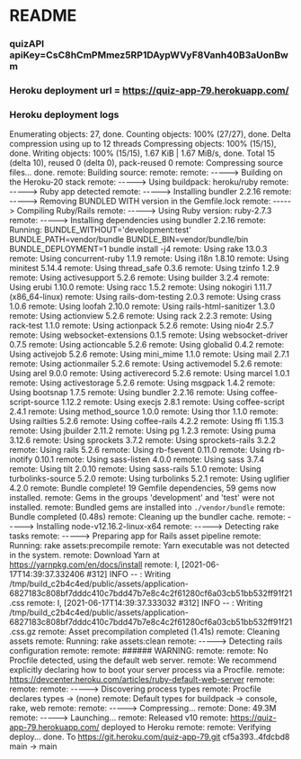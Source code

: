 # README
### quizAPI apiKey=CsC8hCmPMmez5RP1DAypWVyF8Vanh40B3aUonBwm
### Heroku deployment url = https://quiz-app-79.herokuapp.com/
### Heroku deployment logs 
Enumerating objects: 27, done.
Counting objects: 100% (27/27), done.
Delta compression using up to 12 threads
Compressing objects: 100% (15/15), done.
Writing objects: 100% (15/15), 1.67 KiB | 1.67 MiB/s, done.
Total 15 (delta 10), reused 0 (delta 0), pack-reused 0
remote: Compressing source files... done.
remote: Building source:
remote:
remote: -----> Building on the Heroku-20 stack
remote: -----> Using buildpack: heroku/ruby
remote: -----> Ruby app detected
remote: -----> Installing bundler 2.2.16
remote: -----> Removing BUNDLED WITH version in the Gemfile.lock
remote: -----> Compiling Ruby/Rails
remote: -----> Using Ruby version: ruby-2.7.3
remote: -----> Installing dependencies using bundler 2.2.16
remote:        Running: BUNDLE_WITHOUT='development:test' BUNDLE_PATH=vendor/bundle BUNDLE_BIN=vendor/bundle/bin BUNDLE_DEPLOYMENT=1 bundle install -j4
remote:        Using rake 13.0.3
remote:        Using concurrent-ruby 1.1.9
remote:        Using i18n 1.8.10
remote:        Using minitest 5.14.4
remote:        Using thread_safe 0.3.6
remote:        Using tzinfo 1.2.9
remote:        Using activesupport 5.2.6
remote:        Using builder 3.2.4
remote:        Using erubi 1.10.0
remote:        Using racc 1.5.2
remote:        Using nokogiri 1.11.7 (x86_64-linux)
remote:        Using rails-dom-testing 2.0.3
remote:        Using crass 1.0.6
remote:        Using loofah 2.10.0
remote:        Using rails-html-sanitizer 1.3.0
remote:        Using actionview 5.2.6
remote:        Using rack 2.2.3
remote:        Using rack-test 1.1.0
remote:        Using actionpack 5.2.6
remote:        Using nio4r 2.5.7
remote:        Using websocket-extensions 0.1.5
remote:        Using websocket-driver 0.7.5
remote:        Using actioncable 5.2.6
remote:        Using globalid 0.4.2
remote:        Using activejob 5.2.6
remote:        Using mini_mime 1.1.0
remote:        Using mail 2.7.1
remote:        Using actionmailer 5.2.6
remote:        Using activemodel 5.2.6
remote:        Using arel 9.0.0
remote:        Using activerecord 5.2.6
remote:        Using marcel 1.0.1
remote:        Using activestorage 5.2.6
remote:        Using msgpack 1.4.2
remote:        Using bootsnap 1.7.5
remote:        Using bundler 2.2.16
remote:        Using coffee-script-source 1.12.2
remote:        Using execjs 2.8.1
remote:        Using coffee-script 2.4.1
remote:        Using method_source 1.0.0
remote:        Using thor 1.1.0
remote:        Using railties 5.2.6
remote:        Using coffee-rails 4.2.2
remote:        Using ffi 1.15.3
remote:        Using jbuilder 2.11.2
remote:        Using pg 1.2.3
remote:        Using puma 3.12.6
remote:        Using sprockets 3.7.2
remote:        Using sprockets-rails 3.2.2
remote:        Using rails 5.2.6
remote:        Using rb-fsevent 0.11.0
remote:        Using rb-inotify 0.10.1
remote:        Using sass-listen 4.0.0
remote:        Using sass 3.7.4
remote:        Using tilt 2.0.10
remote:        Using sass-rails 5.1.0
remote:        Using turbolinks-source 5.2.0
remote:        Using turbolinks 5.2.1
remote:        Using uglifier 4.2.0
remote:        Bundle complete! 19 Gemfile dependencies, 59 gems now installed.
remote:        Gems in the groups 'development' and 'test' were not installed.
remote:        Bundled gems are installed into `./vendor/bundle`
remote:        Bundle completed (0.48s)
remote:        Cleaning up the bundler cache.
remote: -----> Installing node-v12.16.2-linux-x64
remote: -----> Detecting rake tasks
remote: -----> Preparing app for Rails asset pipeline
remote:        Running: rake assets:precompile
remote:        Yarn executable was not detected in the system.
remote:        Download Yarn at https://yarnpkg.com/en/docs/install
remote:        I, [2021-06-17T14:39:37.332406 #312]  INFO -- : Writing /tmp/build_c2b4c4ed/public/assets/application-6827183c808bf7dddc410c7bdd47b7e8c4c2f61280cf6a03cb51bb532ff91f21.css
remote:        I, [2021-06-17T14:39:37.333032 #312]  INFO -- : Writing /tmp/build_c2b4c4ed/public/assets/application-6827183c808bf7dddc410c7bdd47b7e8c4c2f61280cf6a03cb51bb532ff91f21.css.gz
remote:        Asset precompilation completed (1.41s)
remote:        Cleaning assets
remote:        Running: rake assets:clean
remote: -----> Detecting rails configuration
remote:
remote: ###### WARNING:
remote:
remote:        No Procfile detected, using the default web server.
remote:        We recommend explicitly declaring how to boot your server process via a Procfile.
remote:        https://devcenter.heroku.com/articles/ruby-default-web-server
remote:
remote:
remote: -----> Discovering process types
remote:        Procfile declares types     -> (none)
remote:        Default types for buildpack -> console, rake, web
remote:
remote: -----> Compressing...
remote:        Done: 49.3M
remote: -----> Launching...
remote:        Released v10
remote:        https://quiz-app-79.herokuapp.com/ deployed to Heroku
remote:
remote: Verifying deploy... done.
To https://git.heroku.com/quiz-app-79.git
   cf5a393..4fdcbd8  main -> main
